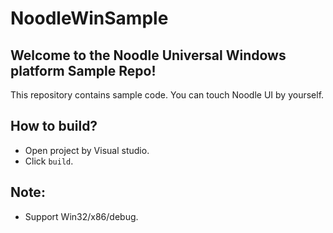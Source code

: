 # NoodleWinSample
## Welcome to the Noodle Universal Windows platform Sample Repo!

This repository contains sample code. You can touch Noodle UI by yourself.

## How to build?
- Open project by Visual studio.
- Click `build`.

## Note:
- Support Win32/x86/debug.